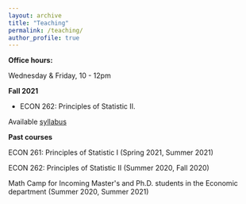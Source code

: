 ```yaml
---
layout: archive
title: "Teaching"
permalink: /teaching/
author_profile: true
---
```


**Office hours:**

Wednesday & Friday, 10 - 12pm

**Fall 2021**

* ECON 262: Principles of Statistic II. 

Available [syllabus](https://github.com/huynhdattien/huynhdattien.github.io/blob/master/files/EC261_Syllabus_Fall_2021.pdf)

**Past courses**

ECON 261: Principles of Statistic I (Spring 2021, Summer 2021)

ECON 262: Principles of Statistic II (Summer 2020, Fall 2020)

Math Camp for Incoming Master's and Ph.D. students in the Economic department (Summer 2020, Summer 2021)
